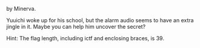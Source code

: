 by Minerva.

Yuuichi woke up for his school, but the alarm audio seems to have an extra jingle in it. Maybe you can help him uncover the secret?

Hint: The flag length, including ictf and enclosing braces, is 39.
